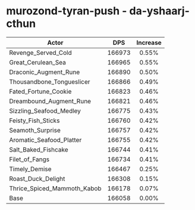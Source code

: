 # murozond-tyran-push - da-yshaarj-cthun
| Actor | DPS | Increase |
|---|:---:|:---:|
|Revenge_Served_Cold|166973|0.55%|
|Great_Cerulean_Sea|166965|0.55%|
|Draconic_Augment_Rune|166890|0.50%|
|Thousandbone_Tongueslicer|166866|0.49%|
|Fated_Fortune_Cookie|166823|0.46%|
|Dreambound_Augment_Rune|166821|0.46%|
|Sizzling_Seafood_Medley|166775|0.43%|
|Feisty_Fish_Sticks|166760|0.42%|
|Seamoth_Surprise|166757|0.42%|
|Aromatic_Seafood_Platter|166755|0.42%|
|Salt_Baked_Fishcake|166744|0.41%|
|Filet_of_Fangs|166734|0.41%|
|Timely_Demise|166467|0.25%|
|Roast_Duck_Delight|166308|0.15%|
|Thrice_Spiced_Mammoth_Kabob|166178|0.07%|
|Base|166058|0.00%|
